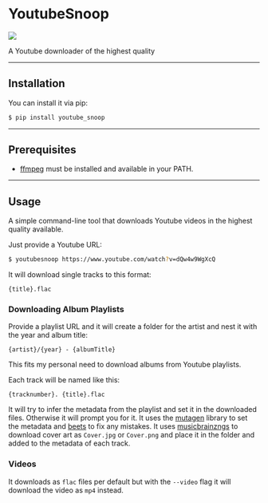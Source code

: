 # YoutubeSnoop

[![](https://img.shields.io/pypi/v/youtubesnoop.svg)](https://pypi.org/pypi/youtubesnoop/)

A Youtube downloader of the highest quality

---

## Installation

You can install it via pip:

```bash
$ pip install youtube_snoop
```

---

## Prerequisites

* [ffmpeg](https://ffmpeg.org/) must be installed and available in your PATH.

---

## Usage

A simple command-line tool that downloads Youtube videos in the highest quality available.

Just provide a Youtube URL:

```bash
$ youtubesnoop https://www.youtube.com/watch?v=dQw4w9WgXcQ
```

It will download single tracks to this format:

```plaintext
{title}.flac
```

### Downloading Album Playlists

Provide a playlist URL and it will create a folder for the artist and nest it with the year and album title:

```plaintext
{artist}/{year} - {albumTitle}
```

This fits my personal need to download albums from Youtube playlists.

Each track will be named like this:

```plaintext
{tracknumber}. {title}.flac
```

It will try to infer the metadata from the playlist and set it in the downloaded files. Otherwise it will prompt you for it. It uses the [mutagen](https://mutagen.readthedocs.io/en/latest/) library to set the metadata and [beets](https://beets.io/) to fix any mistakes. It uses [musicbrainzngs](https://pypi.org/project/musicbrainzngs/) to download cover art as `Cover.jpg` or `Cover.png` and place it in the folder and added to the metadata of each track.

### Videos

It downloads as `flac` files per default but with the `--video` flag it will download the video as `mp4` instead.




